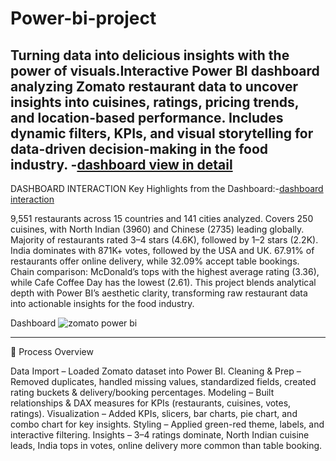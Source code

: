 # Power-bi-project
Turning data into delicious insights with the power of visuals.Interactive Power BI dashboard analyzing Zomato restaurant data to uncover insights into cuisines, ratings, pricing trends, and location-based performance. Includes dynamic filters, KPIs, and visual storytelling for data-driven decision-making in the food industry.
-<a href="https://github.com/Mangeshmirge/Power-bi-project/blob/main/power%20bi%20Zomato%20restaurants%20group%205.pbix">dashboard view in detail</a>
-------------------------------------------------------------------------------------------------------------------------------
DASHBOARD INTERACTION
Key Highlights from the Dashboard:-<a href=https://github.com/Mangeshmirge/Power-bi-project/blob/main/zomato%20power%20bi.jpg>dashboard interaction</a>

9,551 restaurants across 15 countries and 141 cities analyzed.
Covers 250 cuisines, with North Indian (3960) and Chinese (2735) leading globally.
Majority of restaurants rated 3–4 stars (4.6K), followed by 1–2 stars (2.2K).
India dominates with 871K+ votes, followed by the USA and UK.
67.91% of restaurants offer online delivery, while 32.09% accept table bookings.
Chain comparison: McDonald’s tops with the highest average rating (3.36), while Cafe Coffee Day has the lowest (2.61).
This project blends analytical depth with Power BI’s aesthetic clarity, transforming raw restaurant data into actionable insights for the food industry.

Dashboard
![zomato power bi](https://github.com/user-attachments/assets/bc30bdc3-25b0-425a-a571-5f7c80c1d0d6)


-----------------------------------------------------------------------------------------------------------------------------------
📌 Process Overview

Data Import – Loaded Zomato dataset into Power BI.
Cleaning & Prep – Removed duplicates, handled missing values, standardized fields, created rating buckets & delivery/booking percentages.
Modeling – Built relationships & DAX measures for KPIs (restaurants, cuisines, votes, ratings).
Visualization – Added KPIs, slicers, bar charts, pie chart, and combo chart for key insights.
Styling – Applied green-red theme, labels, and interactive filtering.
Insights – 3–4 ratings dominate, North Indian cuisine leads, India tops in votes, online delivery more common than table booking.
